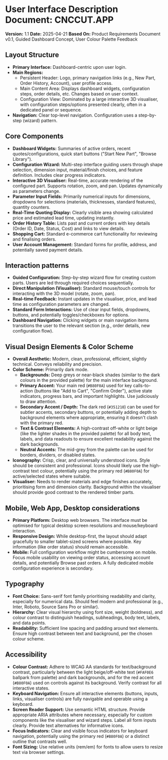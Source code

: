 # User Interface Description Document: CNCCUT.APP

**Version:** 1.1
**Date:** 2025-04-21
**Based On:** Product Requirements Document v0.1, Guided Dashboard Concept, User Colour Palette Feedback

## Layout Structure

* **Primary Interface:** Dashboard-centric upon user login.
* **Main Regions:**
    * Persistent Header: Logo, primary navigation links (e.g., New Part, Order History, Account), user profile access.
    * Main Content Area: Displays dashboard widgets, configuration steps, order details, etc. Changes based on user context.
    * Configuration View: Dominated by a large interactive 3D visualiser, with configuration steps/options presented clearly, often in a dedicated panel or sequence.
* **Navigation:** Clear top-level navigation. Configuration uses a step-by-step (wizard) pattern.

## Core Components

* **Dashboard Widgets:** Summaries of active orders, recent quotes/configurations, quick start buttons ("Start New Part", "Browse Library").
* **Configuration Wizard:** Multi-step interface guiding users through shape selection, dimension input, material/finish choices, and feature definition. Includes clear progress indicators.
* **Interactive 3D Visualiser:** Real-time, accurate rendering of the configured part. Supports rotation, zoom, and pan. Updates dynamically as parameters change.
* **Parameter Input Fields:** Primarily numerical inputs for dimensions, dropdowns for selections (materials, thicknesses, standard features), quantity counters.
* **Real-Time Quoting Display:** Clearly visible area showing calculated price and estimated lead time, updating instantly.
* **Order History Table:** Lists past and current orders with key details (Order ID, Date, Status, Cost) and links to view details.
* **Shopping Cart:** Standard e-commerce cart functionality for reviewing and finalising orders.
* **User Account Management:** Standard forms for profile, address, and potentially saved payment details.

## Interaction patterns

* **Guided Configuration:** Step-by-step wizard flow for creating custom parts. Users are led through required choices sequentially.
* **Direct Manipulation (Visualiser):** Standard mouse/touch controls for interacting with the 3D model (rotate, zoom, pan).
* **Real-time Feedback:** Instant updates in the visualiser, price, and lead time as configuration parameters are changed.
* **Standard Form Interactions:** Use of clear input fields, dropdowns, buttons, and potentially toggles/checkboxes for options.
* **Dashboard Navigation:** Clicking widgets or main navigation items transitions the user to the relevant section (e.g., order details, new configuration flow).

## Visual Design Elements & Color Scheme

* **Overall Aesthetic:** Modern, clean, professional, efficient, slightly technical. Conveys reliability and precision.
* **Color Scheme:** Primarily dark mode.
    * **Backgrounds:** Deep greys or near-black shades (similar to the dark colours in the provided palette) for the main interface background.
    * **Primary Accent:** Your main red (`#B80F0A`) used for key calls-to-action (buttons like "Add to Cart", "Confirm Order"), active state indicators, progress bars, and important highlights. Use judiciously to draw attention.
    * **Secondary Accent / Depth:** The dark red (`#351210`) can be used for subtler accents, secondary buttons, or potentially adding depth to background elements where appropriate, ensuring it doesn't clash with the primary red.
    * **Text & Contrast Elements:** A high-contrast off-white or light beige (like the lighter shades in the provided palette) for all body text, labels, and data readouts to ensure excellent readability against the dark backgrounds.
    * **Neutral Accents:** The mid-grey from the palette can be used for borders, dividers, or disabled states.
* **Iconography:** Crisp, clear, and universally understood icons. Style should be consistent and professional. Icons should likely use the high-contrast text colour, potentially using the primary red (`#B80F0A`) for active/selected states where suitable.
* **Visualiser:** Needs to render materials and edge finishes accurately, prioritising form and dimension clarity. Background within the visualiser should provide good contrast to the rendered timber parts.

## Mobile, Web App, Desktop considerations

* **Primary Platform:** Desktop web browsers. The interface must be optimised for typical desktop screen resolutions and mouse/keyboard interaction.
* **Responsive Design:** While desktop-first, the layout should adapt gracefully to smaller tablet-sized screens where possible. Key information (like order status) should remain accessible.
* **Mobile:** Full configuration workflow might be cumbersome on mobile. Focus mobile usability on viewing order status, accessing account details, and potentially Browse past orders. A fully dedicated mobile configuration experience is secondary.

## Typography

* **Font Choice:** Sans-serif font family prioritising readability and clarity, especially for numerical data. Should feel modern and professional (e.g., Inter, Roboto, Source Sans Pro or similar).
* **Hierarchy:** Clear visual hierarchy using font size, weight (boldness), and colour contrast to distinguish headings, subheadings, body text, labels, and data points.
* **Readability:** Sufficient line spacing and padding around text elements. Ensure high contrast between text and background, per the chosen colour scheme.

## Accessibility

* **Colour Contrast:** Adhere to WCAG AA standards for text/background contrast, particularly between the light beige/off-white text (`#FAF0E6` ballpark from palette) and dark backgrounds, and for the red accent (`#B80F0A`) used on controls against its background. Verify contrast for all interactive states.
* **Keyboard Navigation:** Ensure all interactive elements (buttons, inputs, links, visualiser controls) are fully navigable and operable using a keyboard.
* **Screen Reader Support:** Use semantic HTML structure. Provide appropriate ARIA attributes where necessary, especially for custom components like the visualiser and wizard steps. Label all form inputs clearly. Provide text alternatives for informative icons.
* **Focus Indicators:** Clear and visible focus indicators for keyboard navigation, potentially using the primary red (`#B80F0A`) or a distinct outline that contrasts well.
* **Font Sizing:** Use relative units (rem/em) for fonts to allow users to resize text via browser settings.